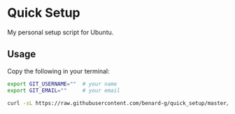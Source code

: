 # Quick Setup

My personal setup script for Ubuntu.

## Usage

Copy the following in your terminal:

```sh
export GIT_USERNAME=""  # your name
export GIT_EMAIL=""     # your email

curl -sL https://raw.githubusercontent.com/benard-g/quick_setup/master/setup.sh | bash
```
